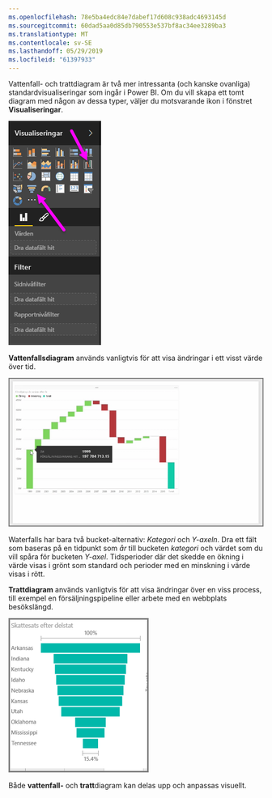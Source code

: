 ```yaml
---
ms.openlocfilehash: 78e5ba4edc84e7dabef17d608c938adc4693145d
ms.sourcegitcommit: 60dad5aa0d85db790553e537bf8ac34ee3289ba3
ms.translationtype: MT
ms.contentlocale: sv-SE
ms.lasthandoff: 05/29/2019
ms.locfileid: "61397933"
---
```

Vattenfall- och trattdiagram är två mer intressanta (och kanske ovanliga) standardvisualiseringar som ingår i Power BI. Om du vill skapa ett tomt diagram med någon av dessa typer, väljer du motsvarande ikon i fönstret **Visualiseringar**.

![](media/3-8-create-waterfall-funnel-charts/3-8_1.png)

**Vattenfallsdiagram** används vanligtvis för att visa ändringar i ett visst värde över tid.

![](media/3-8-create-waterfall-funnel-charts/3-8_2.png)

Waterfalls har bara två bucket-alternativ: *Kategori* och *Y-axeln*. Dra ett fält som baseras på en tidpunkt som *år* till bucketen *kategori* och värdet som du vill spåra för bucketen *Y-axel*. Tidsperioder där det skedde en ökning i värde visas i grönt som standard och perioder med en minskning i värde visas i rött.

**Trattdiagram** används vanligtvis för att visa ändringar över en viss process, till exempel en försäljningspipeline eller arbete med en webbplats besökslängd.

![](media/3-8-create-waterfall-funnel-charts/3-8_3.png)

Både **vattenfall-** och **tratt**diagram kan delas upp och anpassas visuellt.

